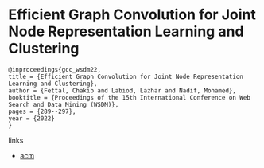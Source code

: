 # Efficient Graph Convolution for Joint Node Representation Learning and Clustering

```
@inproceedings{gcc_wsdm22,
title = {Efficient Graph Convolution for Joint Node Representation Learning and Clustering},
author = {Fettal, Chakib and Labiod, Lazhar and Nadif, Mohamed},
booktitle = {Proceedings of the 15th International Conference on Web Search and Data Mining (WSDM)},
pages = {289--297},
year = {2022}
}
```

links
- [acm](https://dl.acm.org/doi/10.1145/3488560.3498533)
